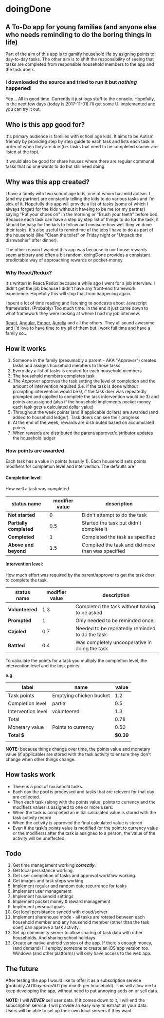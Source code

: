 # doingDone
## A To-Do app for young families (and anyone else who needs reminding to do the boring things in life)

Part of the aim of this app is to gamify household life by asigning points to day-to-day tasks. The other aim is to shift the responsibility of seeing that tasks are completed from responsible household members to the app and the task doers.

### I downloaded the source and tried to run it but _nothing_ happened!

Yep... All in good time. Currently it just logs stuff to the console. Hopefully, in the next few days (today is 2017-11-01) I'll get some UI implemented and you can try it out.

## Who is this app good for?

It's primary audience is families with school age kids. It aims to be Autism friendly by providing step by step guide to each task and lists each task in order of when they are due (i.e. tasks that need to be completed sooner are listed at the top).

It would also be good for share houses where there are regular communal tasks that no one wants to do but still need doing.

## Why was this app created?

I have a family with two school age kids, one of whom has mild autism. I (and my partner) are constantly telling the kids to do various tasks and I'm sick of it. Hopefully this app will provide a list of tasks (some of which I always forget) for the kids without it haveing to be me (or my partner) saying "Put your shoes on" in the morning or "Brush your teeth" before bed. Because each task can have a step by step list of things to do for the task, it should be easy for the kids to follow and measure how well they've done their tasks. It's also useful to remind me of the jobs I have to do as part of the household (like "Clean the toilet" on Friday night or "Unpack the dishwasher" after dinner).

The other reason I wanted this app was because in our house rewards seem arbitrary and often a bit random. doingDone provides a consistant predictable way of approaching rewards or pocket-money.

### Why React/Redux?

It's written in React/Redux because a while ago I went for a job interview. I didn't get the job because I didn't have any front-end framework experience. Hopefully this will stop that from happening again.

I spent a lot of time reading and listening to podcasts about Javascript frameworks. (Probably) Too much time. In the end it just came down to what framework they were looking at where I had my job interview.

[React](https://reactjs.org/), [Angular](https://angularjs.org/), [Ember](https://www.emberjs.com/), [Aurelia](http://aurelia) and all the others. They all sound awesome and I'd love to have time to try all of them but I work full time and have a family so...

## How it works

1. Someone in the family (presumably a parent - AKA "_Approver_") creates tasks and assigns household members to those tasks
2. Every day a list of tasks is created for each household members
3. The household members completes task
4. The _Approver_ approves the task setting the level of completion and the amount of intervention required (i.e. if the task is done without prompting intervention would be 0, if the task doer was repeatedly prompted and cajolled to complete the task intervention would be 3) and points are assigned (also if the household implements pocket money each task gets a calculated dollar value)
5. Throughout the week points (and if applicable dollars) are awarded (and added to household ledger). Task doers can see their progress
6. At the end of the week, rewards are distributed based on accumulated points.
7. When rewards are distributed the parent/approver/distributor updates the household ledger

### How points are awarded

Each task has a value in points (usually 1).
Each household sets points modifiers for completion level and intervention.
The defaults are 

#### Completion level:

How well a task was completed

| status name | modifier value |description|
|-------------|----------------|-----------|
|__Not started__|0|Didn't attempt to do the task|
|__Partially completed__|0.5|Started the task but didn't complete it|
|__Completed__|1|Completed the task as specified|
|__Above and beyond__|1.5|Complted the task and did more than was specified|

#### Intervention level:

How much effort was required by the parent/approver to get the task doer to complete the task.

| status name | modifier value |description|
|-------------|----------------|-----------|
|__Volunteered__|1.3|Completed the task without having to be asked|
|__Prompted__|1|Only needed to be reminded once|
|__Cajoled__|0.7|Needed to be repeatedly reminded to do the task|
|__Battled__|0.4|Was completely uncooperative in doing the task|

To calculate the points for a task you multiply the completion level, the intervention level and the task points

__e.g.__

|label  |name   |value |
|-------|-------|------|
|Task points|Emptying chicken bucket|1.2|
|Completion level|partial|0.5|
|Intervention level|volunteered|1.3|
|Total||0.78|
|Monetary value|Points to currency|0.50|
|__Total $__||__$0.39__|
||||

__NOTE:__ because things change over time, the points value and monetary value (if applicable) are stored with the task activity to ensure they don't change when other things change.

## How tasks work

* There is a pool of household tasks.
* Each day the pool is processed and tasks that are relevent for that day are collected.
* Then each task (along with the points value, points to currency and the modifiers value) is assigned to one or more users.
* When the task is completed an initial calculated value is stored with the task activity record
* When the activity is approved the final calculated value is stored
* Even if the task's points value is modified (or the point to currency value or the modifiers) after the task is assigned to a person, the value of the activity will be uneffected.


## Todo

1. Get time management working __*correctly*__.
2. Get local persistance working.
3. Get user completion of tasks and approval workflow working.
4. Get images and task steps working.
5. Implement regular and random date recurrance for tasks
6. Implement user management
7. Implement household settings
8. Implement pocket money & reward management
9. Implement personal goals
10. Get local persistance synced with cloud/server
11. Implement sharehouse mode - all tasks are rotated between each household member and any household member (other than the task doer) can approve a task activity.
12. Set up community server to allow sharing of task data with other households. And sharing school holidays
13. Create an native android version of the app. If there's enough money, (and demand) I'll employ someone to create an iOS app version too. Windows (and other platforms) will only have access to the web app.

## The future

After testing the app I would like to offer it as a subscription service (probably AU$10 a year or AU$1 per month per household). This will allow me to keep developing the app, without need to put annoying adds on or sell data.

__NOTE:__ I will __*NEVER*__ sell user data. If it comes down to it, I will end the subscription service. I will provide an easy way to extract all your data. Users will be able to set up their own local servers if they want.